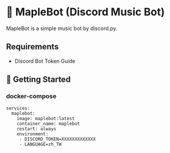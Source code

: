 # 🤖 MapleBot (Discord Music Bot)
MapleBot is a simple music bot by discord.py.

## Requirements
+ Discord Bot Token Guide


## 🚀 Getting Started
### docker-compose
```docker-compose
services:
  maplebot:
    image: maplebot:latest
    container_name: maplebot
    restart: always
    environment:
     - DISCORD_TOKEN=XXXXXXXXXXXXX
     - LANGUAGE=zh_TW
```
